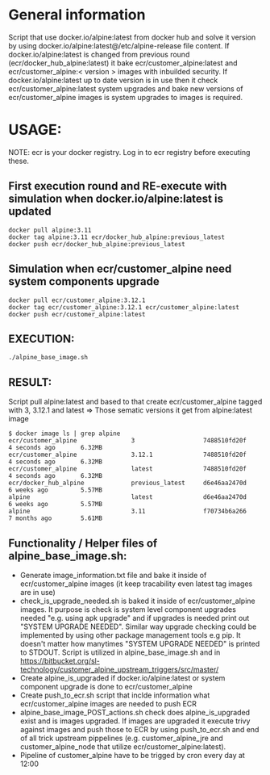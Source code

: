 # General information
Script that use docker.io/alpine:latest from docker hub and solve it version by using docker.io/alpine:latest@/etc/alpine-release file content. 
If docker.io/alpine:latest is changed from previous round (ecr/docker_hub_alpine:latest) it bake ecr/customer_alpine:latest and ecr/customer_alpine:< version > images with inbuilded security. If docker.io/alpine:latest up to date version is in use then it check ecr/customer_alpine:latest system upgrades and bake new versions of ecr/customer_alpine images is system upgrades to images is required. 

# USAGE:
NOTE: ecr is your docker registry. Log in to ecr registry before executing these. 
## First execution round and RE-execute with simulation when docker.io/alpine:latest is updated
```
docker pull alpine:3.11
docker tag alpine:3.11 ecr/docker_hub_alpine:previous_latest
docker push ecr/docker_hub_alpine:previous_latest
```
## Simulation when ecr/customer_alpine need system components upgrade
```
docker pull ecr/customer_alpine:3.12.1
docker tag ecr/customer_alpine:3.12.1 ecr/customer_alpine:latest
docker push ecr/customer_alpine:latest
```
## EXECUTION: 
```
./alpine_base_image.sh
```
## RESULT:
Script pull alpine:latest and based to that create ecr/customer_alpine tagged with 3, 3.12.1 and latest => Those sematic versions it get from alpine:latest image
```
$ docker image ls | grep alpine
ecr/customer_alpine               3                   7488510fd20f        4 seconds ago       6.32MB
ecr/customer_alpine               3.12.1              7488510fd20f        4 seconds ago       6.32MB
ecr/customer_alpine               latest              7488510fd20f        4 seconds ago       6.32MB
ecr/docker_hub_alpine             previous_latest     d6e46aa2470d        6 weeks ago         5.57MB
alpine                            latest              d6e46aa2470d        6 weeks ago         5.57MB
alpine                            3.11                f70734b6a266        7 months ago        5.61MB
```

## Functionality / Helper files of alpine_base_image.sh:
- Generate image_information.txt file and bake it inside of ecr/customer_alpine images (it keep tracability even latest tag images are in use)
- check_is_upgrade_needed.sh is baked it inside of ecr/customer_alpine images. It purpose is check is system level component upgrades needed "e.g. using apk upgrade" and if upgrades is needed print out "SYSTEM UPGRADE NEEDED". Similar way upgrade checking could be implemented by using other package management tools e.g pip. It doesn't matter how manytimes "SYSTEM UPGRADE NEEDED" is printed to STDOUT. Script is utilized in alpine_base_image.sh and in https://bitbucket.org/sl-technology/customer_alpine_upstream_triggers/src/master/
- Create alpine_is_upgraded if docker.io/alpine:latest or system component upgrade is done to ecr/customer_alpine
- Create push_to_ecr.sh script that inclde information what ecr/customer_alpine images are needed to push ECR
- alpine_base_image_POST_actions.sh check does alpine_is_upgraded exist and is images upgraded. If images are upgraded it execute trivy against images and push those to ECR by using push_to_ecr.sh and end of all trick upstream pippelines (e.g. customer_alpine_jre and customer_alpine_node that utilize ecr/customer_alpine:latest).
- Pipeline of customer_alpine have to be trigged by cron every day at 12:00